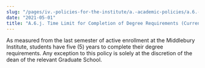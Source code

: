 ```yaml
---
slug: "/pages/iv.-policies-for-the-institute/a.-academic-policies/a.6.-grades-credits-and-academic-policies/a.6.j.-time-limit-for-completion-of-degree-requirements-currency-"
date: "2021-05-01"
title: "A.6.j. Time Limit for Completion of Degree Requirements (Currency)"
---
```


As measured from the last semester of active enrollment at the Middlebury Institute, students have five (5) years to complete their degree requirements. Any exception to this policy is solely at the discretion of the dean of the relevant Graduate School.